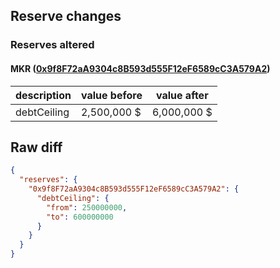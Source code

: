 ## Reserve changes

### Reserves altered

#### MKR ([0x9f8F72aA9304c8B593d555F12eF6589cC3A579A2](https://etherscan.io/address/0x9f8F72aA9304c8B593d555F12eF6589cC3A579A2))

| description | value before | value after |
| --- | --- | --- |
| debtCeiling | 2,500,000 $ | 6,000,000 $ |


## Raw diff

```json
{
  "reserves": {
    "0x9f8F72aA9304c8B593d555F12eF6589cC3A579A2": {
      "debtCeiling": {
        "from": 250000000,
        "to": 600000000
      }
    }
  }
}
```
